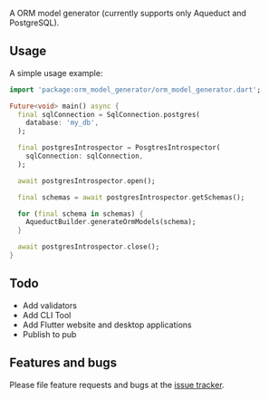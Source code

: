 A ORM model generator (currently supports only Aqueduct and PostgreSQL).

## Usage

A simple usage example:

```dart
import 'package:orm_model_generator/orm_model_generator.dart';

Future<void> main() async {
  final sqlConnection = SqlConnection.postgres(
    database: 'my_db',
  );

  final postgresIntrospector = PosgtresIntrospector(
    sqlConnection: sqlConnection,
  );

  await postgresIntrospector.open();

  final schemas = await postgresIntrospector.getSchemas();

  for (final schema in schemas) {
    AqueductBuilder.generateOrmModels(schema);
  }

  await postgresIntrospector.close();
}

```

## Todo

- Add validators
- Add CLI Tool
- Add Flutter website and desktop applications
- Publish to pub

## Features and bugs

Please file feature requests and bugs at the [issue tracker][tracker].

[tracker]: https://github.com/buzznetworks/orm_model_generator/issues/new
